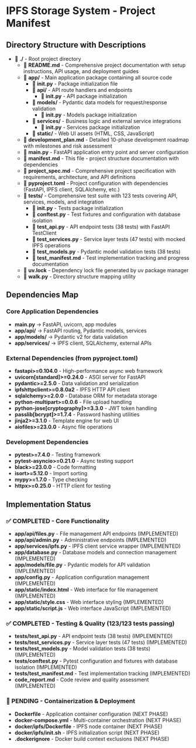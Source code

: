 # IPFS Storage System - Project Manifest

## Directory Structure with Descriptions

- 📁 **./** - Root project directory
  - 📄 **README.md** - Comprehensive project documentation with setup instructions, API usage, and deployment guides
  - 📁 **app/** - Main application package containing all source code
    - 📄 **__init__.py** - Package initialization file
    - 📁 **api/** - API route handlers and endpoints
      - 📄 **__init__.py** - API package initialization
    - 📁 **models/** - Pydantic data models for request/response validation
      - 📄 **__init__.py** - Models package initialization
    - 📁 **services/** - Business logic and external service integrations
      - 📄 **__init__.py** - Services package initialization
    - 📁 **static/** - Web UI assets (HTML, CSS, JavaScript)
  - 📄 **development_plan.md** - Detailed 10-phase development roadmap with milestones and risk assessment
  - 📄 **main.py** - FastAPI application entry point and server configuration
  - 📄 **manifest.md** - This file - project structure documentation with dependencies
  - 📄 **project_spec.md** - Comprehensive project specification with requirements, architecture, and API definitions
  - 📄 **pyproject.toml** - Project configuration with dependencies (FastAPI, IPFS client, SQLAlchemy, etc.)
  - 📁 **tests/** - Comprehensive test suite with 123 tests covering API, services, models, and integration
    - 📄 **__init__.py** - Tests package initialization
    - 📄 **conftest.py** - Test fixtures and configuration with database isolation
    - 📄 **test_api.py** - API endpoint tests (38 tests) with FastAPI TestClient
    - 📄 **test_services.py** - Service layer tests (47 tests) with mocked IPFS operations
    - 📄 **test_models.py** - Pydantic model validation tests (38 tests)
    - 📄 **test_manifest.md** - Test implementation tracking and progress documentation
  - 📄 **uv.lock** - Dependency lock file generated by uv package manager
  - 📄 **walk.py** - Directory structure mapping utility

## Dependencies Map

### Core Application Dependencies
- **main.py** → FastAPI, uvicorn, app modules
- **app/api/** → FastAPI routing, Pydantic models, services
- **app/models/** → Pydantic v2 for data validation
- **app/services/** → IPFS client, SQLAlchemy, external APIs

### External Dependencies (from pyproject.toml)
- **fastapi>=0.104.0** - High-performance async web framework
- **uvicorn[standard]>=0.24.0** - ASGI server for FastAPI
- **pydantic>=2.5.0** - Data validation and serialization
- **ipfshttpclient>=0.8.0a2** - IPFS HTTP API client
- **sqlalchemy>=2.0.0** - Database ORM for metadata storage
- **python-multipart>=0.0.6** - File upload handling
- **python-jose[cryptography]>=3.3.0** - JWT token handling
- **passlib[bcrypt]>=1.7.4** - Password hashing utilities
- **jinja2>=3.1.0** - Template engine for web UI
- **aiofiles>=23.0.0** - Async file operations

### Development Dependencies
- **pytest>=7.4.0** - Testing framework
- **pytest-asyncio>=0.21.0** - Async testing support
- **black>=23.0.0** - Code formatting
- **isort>=5.12.0** - Import sorting
- **mypy>=1.7.0** - Type checking
- **httpx>=0.25.0** - HTTP client for testing

## Implementation Status

### ✅ COMPLETED - Core Functionality
- **app/api/files.py** - File management API endpoints (IMPLEMENTED)
- **app/api/admin.py** - Administrative endpoints (IMPLEMENTED)
- **app/services/ipfs.py** - IPFS client service wrapper (IMPLEMENTED)
- **app/database.py** - Database models and connection management (IMPLEMENTED)
- **app/models/file.py** - Pydantic models for API validation (IMPLEMENTED)
- **app/config.py** - Application configuration management (IMPLEMENTED)
- **app/static/index.html** - Web interface for file management (IMPLEMENTED)
- **app/static/style.css** - Web interface styling (IMPLEMENTED)
- **app/static/script.js** - Web interface JavaScript (IMPLEMENTED)

### ✅ COMPLETED - Testing & Quality (123/123 tests passing)
- **tests/test_api.py** - API endpoint tests (38 tests) (IMPLEMENTED)
- **tests/test_services.py** - Service layer tests (47 tests) (IMPLEMENTED)
- **tests/test_models.py** - Model validation tests (38 tests) (IMPLEMENTED)
- **tests/conftest.py** - Pytest configuration and fixtures with database isolation (IMPLEMENTED)
- **tests/test_manifest.md** - Test implementation tracking (IMPLEMENTED)
- **code_report.md** - Code review and quality assessment (IMPLEMENTED)

### 🚧 PENDING - Containerization & Deployment
- **Dockerfile** - Application container configuration (NEXT PHASE)
- **docker-compose.yml** - Multi-container orchestration (NEXT PHASE)
- **docker/ipfs/Dockerfile** - IPFS node container (NEXT PHASE)
- **docker/ipfs/init.sh** - IPFS initialization script (NEXT PHASE)
- **.dockerignore** - Docker build context exclusions (NEXT PHASE)
